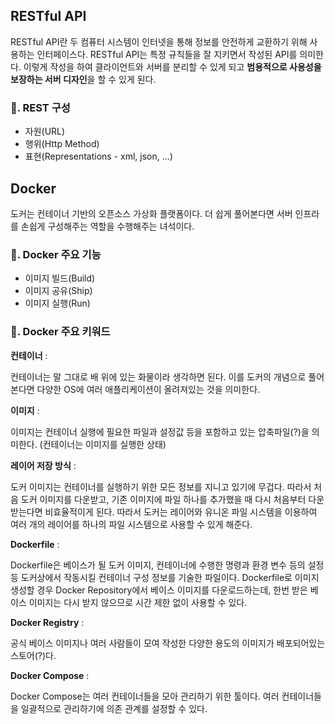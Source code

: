 ## RESTful API

RESTful API란 두 컴퓨터 시스템이 인터넷을 통해 정보를 안전하게 교환하기 위해 사용하는 인터페이스다. RESTful API는 특정 규칙들을 잘 지키면서 작성된 API를 의미한다. 이렇게 작성을 하여 클라이언트와 서버를 분리할 수 있게 되고 **범용적으로 사용성을 보장하는 서버 디자인**을 할 수 있게 된다.

### 📌. REST 구성

- 자원(URL)
- 행위(Http Method)
- 표현(Representations - xml, json, ...)

## Docker

도커는 컨테이너 기반의 오픈소스 가상화 플랫폼이다. 더 쉽게 풀어본다면 서버 인프라를 손쉽게 구성해주는 역할을 수행해주는 녀석이다.

### 📌. Docker 주요 기능

- 이미지 빌드(Build)
- 이미지 공유(Ship)
- 이미지 실행(Run)

### 📌. Docker 주요 키워드

**컨테이너** :

컨테이너는 말 그대로 배 위에 있는 화물이라 생각하면 된다. 이를 도커의 개념으로 풀어본다면 다양한 OS에 여러 애플리케이션이 올려져있는 것을 의미한다.

**이미지** :

이미지는 컨테이너 실행에 필요한 파일과 설정값 등을 포함하고 있는 압축파일(?)을 의미한다. (컨테이너는 이미지를 실행한 상태)

**레이어 저장 방식** :

도커 이미지는 컨테이너를 실행하기 위한 모든 정보를 지니고 있기에 무겁다. 따라서 처음 도커 이미지를 다운받고, 기존 이미지에 파일 하나를 추가했을 때 다시 처음부터 다운받는다면 비효율적이게 된다. 따라서 도커는 레이어와 유니온 파일 시스템을 이용하여 여러 개의 레이어를 하나의 파일 시스템으로 사용할 수 있게 해준다.

**Dockerfile** :

Dockerfile은 베이스가 될 도커 이미지, 컨테이너에 수행한 명령과 환경 변수 등의 설정 등 도커상에서 작동시킬 컨테이너 구성 정보를 기술한 파일이다. Dockerfile로 이미지 생성할 경우 Docker Repository에서 베이스 이미지를 다운로드하는데, 한번 받은 베이스 이미지는 다시 받지 않으므로 시간 제한 없이 사용할 수 있다.

**Docker Registry** :

공식 베이스 이미지나 여러 사람들이 모여 작성한 다양한 용도의 이미지가 배포되어있는 스토어(?)다.

**Docker Compose** :

Docker Compose는 여러 컨테이너들을 모아 관리하기 위한 툴이다. 여러 컨테이너들을 일괄적으로 관리하기에 의존 관계를 설정할 수 있다.
